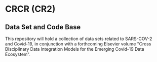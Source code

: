 
# CRCR (CR2)
## Data Set and Code Base 

This repository will hold a collection of data sets related 
to SARS-COV-2 and Covid-19, in conjunction with a forthcoming 
Elsevier volume "Cross Disciplinary Data Integration Models for 
the Emerging Covid-19 Data Ecosystem".


